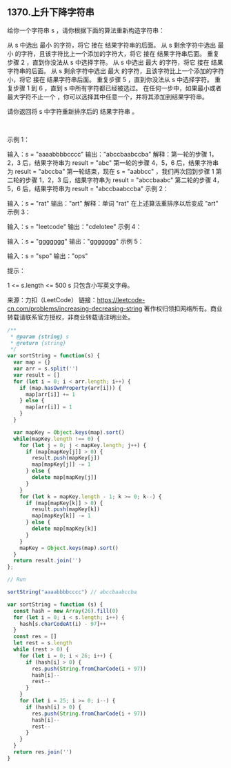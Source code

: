 ## 1370.上升下降字符串

给你一个字符串 s ，请你根据下面的算法重新构造字符串：

从 s 中选出 最小 的字符，将它 接在 结果字符串的后面。
从 s 剩余字符中选出 最小 的字符，且该字符比上一个添加的字符大，将它 接在 结果字符串后面。
重复步骤 2 ，直到你没法从 s 中选择字符。
从 s 中选出 最大 的字符，将它 接在 结果字符串的后面。
从 s 剩余字符中选出 最大 的字符，且该字符比上一个添加的字符小，将它 接在 结果字符串后面。
重复步骤 5 ，直到你没法从 s 中选择字符。
重复步骤 1 到 6 ，直到 s 中所有字符都已经被选过。
在任何一步中，如果最小或者最大字符不止一个 ，你可以选择其中任意一个，并将其添加到结果字符串。

请你返回将 s 中字符重新排序后的 结果字符串 。

 

示例 1：

输入：s = "aaaabbbbcccc"
输出："abccbaabccba"
解释：第一轮的步骤 1，2，3 后，结果字符串为 result = "abc"
第一轮的步骤 4，5，6 后，结果字符串为 result = "abccba"
第一轮结束，现在 s = "aabbcc" ，我们再次回到步骤 1
第二轮的步骤 1，2，3 后，结果字符串为 result = "abccbaabc"
第二轮的步骤 4，5，6 后，结果字符串为 result = "abccbaabccba"
示例 2：

输入：s = "rat"
输出："art"
解释：单词 "rat" 在上述算法重排序以后变成 "art"
示例 3：

输入：s = "leetcode"
输出："cdelotee"
示例 4：

输入：s = "ggggggg"
输出："ggggggg"
示例 5：

输入：s = "spo"
输出："ops"
 

提示：

1 <= s.length <= 500
s 只包含小写英文字母。


来源：力扣（LeetCode）
链接：https://leetcode-cn.com/problems/increasing-decreasing-string
著作权归领扣网络所有。商业转载请联系官方授权，非商业转载请注明出处。


```js
/**
 * @param {string} s
 * @return {string}
 */
var sortString = function(s) {
  var map = {}
  var arr = s.split('')
  var result = []
  for (let i = 0; i < arr.length; i++) {
    if (map.hasOwnProperty(arr[i])) {
      map[arr[i]] += 1 
    } else {
      map[arr[i]] = 1
    }
  }

  var mapKey = Object.keys(map).sort()
  while(mapKey.length !== 0) {
    for (let j = 0; j < mapKey.length; j++) {
      if (map[mapKey[j]] > 0) {
        result.push(mapKey[j])
        map[mapKey[j]] -= 1
      } else {
        delete map[mapKey[j]]
      }
    }
    for (let k = mapKey.length - 1; k >= 0; k--) {
      if (map[mapKey[k]] > 0) {
        result.push(mapKey[k])
        map[mapKey[k]] -= 1
      } else {
        delete map[mapKey[k]]
      }
    }
    mapKey = Object.keys(map).sort()
  }
  return result.join('')
};

// Run

sortString("aaaabbbbcccc") // abccbaabccba

```

```js
var sortString = function (s) {
  const hash = new Array(26).fill(0)
  for (let i = 0; i < s.length; i++) {
    hash[s.charCodeAt(i) - 97]++
  }
  const res = []
  let rest = s.length
  while (rest > 0) {
    for (let i = 0; i < 26; i++) {
      if (hash[i] > 0) {
        res.push(String.fromCharCode(i + 97))
        hash[i]--
        rest--
      }
    }
    for (let i = 25; i >= 0; i--) {
      if (hash[i] > 0) {
        res.push(String.fromCharCode(i + 97))
        hash[i]--
        rest--
      }
    }
  }
  return res.join('')
}
```